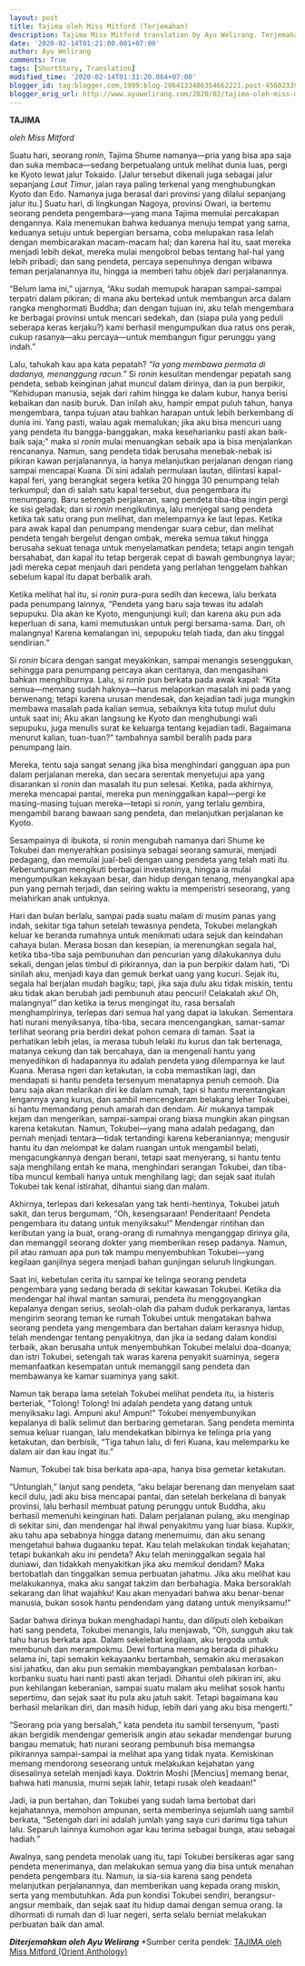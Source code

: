 ```yaml
---
layout: post
title: Tajima oleh Miss Mitford (Terjemahan)
description: Tajima Miss Mitford translation by Ayu Welirang. Terjemahan Tajima Miss Mitford oleh Ayu Welirang.
date: '2020-02-14T01:21:00.001+07:00'
author: Ayu Welirang
comments: True
tags: [ShortStory, Translation]
modified_time: '2020-02-14T01:31:20.064+07:00'
blogger_id: tag:blogger.com,1999:blog-2864133486354662221.post-4560233916494081948
blogger_orig_url: http://www.ayuwelirang.com/2020/02/tajima-oleh-miss-mitford-terjemahan.html
---
```


**TAJIMA**

*oleh Miss Mitford*

Suatu hari, seorang *ronin*, Tajima Shume namanya—pria yang bisa apa saja dan suka membaca—sedang berpetualang untuk melihat dunia luas, pergi ke Kyoto lewat jalur Tokaido. [Jalur tersebut dikenali juga sebagai jalur sepanjang <i>Laut Timur</i>, jalan raya paling terkenal yang menghubungkan Kyoto dan Edo. Namanya juga berasal dari provinsi yang dilalui sepanjang jalur itu.] Suatu hari, di lingkungan Nagoya, provinsi Owari, ia bertemu seorang pendeta pengembara—yang mana Tajima memulai percakapan dengannya. Kala menemukan bahwa keduanya menuju tempat yang sama, keduanya setuju untuk bepergian bersama, coba melupakan rasa lelah dengan membicarakan macam-macam hal; dan karena hal itu, saat mereka menjadi lebih dekat, mereka mulai mengobrol bebas tentang hal-hal yang lebih pribadi; dan sang pendeta, percaya sepenuhnya dengan wibawa teman perjalanannya itu, hingga ia memberi tahu objek dari perjalanannya.

“Belum lama ini,” ujarnya, “Aku sudah memupuk harapan sampai-sampai terpatri dalam pikiran; di mana aku bertekad untuk membangun arca dalam rangka menghormati Buddha; dan dengan tujuan ini, aku telah mengembara ke berbagai provinsi untuk mencari sedekah, dan (siapa pula yang peduli seberapa keras kerjaku?) kami berhasil mengumpulkan dua ratus ons perak, cukup rasanya—aku percaya—untuk membangun figur perunggu yang indah.”

Lalu, tahukah kau apa kata pepatah? *“Ia yang membawa permata di dadanya, menanggung racun.”* Si *ronin* kesulitan mendengar pepatah sang pendeta, sebab keinginan jahat muncul dalam dirinya, dan ia pun berpikir, “Kehidupan manusia, sejak dari rahim hingga ke dalam kubur, hanya berisi kebaikan dan nasib buruk. Dan inilah aku, hampir empat puluh tahun, hanya mengembara, tanpa tujuan atau bahkan harapan untuk lebih berkembang di dunia ini. Yang pasti, walau agak memalukan; jika aku bisa mencuri uang yang pendeta itu bangga-banggakan, maka keseharianku pasti akan baik-baik saja;” maka si *ronin* mulai menuangkan sebaik apa ia bisa menjalankan rencananya. Namun, sang pendeta tidak berusaha menebak-nebak isi pikiran kawan perjalanannya, ia hanya melanjutkan perjalanan dengan riang sampai mencapai Kuana. Di sini adalah permulaan lautan, dilintasi kapal-kapal feri, yang berangkat segera ketika 20 hingga 30 penumpang telah terkumpul; dan di salah satu kapal tersebut, dua pengembara itu menumpang. Baru setengah perjalanan, sang pendeta tiba-tiba ingin pergi ke sisi geladak; dan si *ronin* mengikutinya, lalu menjegal sang pendeta ketika tak satu orang pun melihat, dan melemparnya ke laut lepas. Ketika para awak kapal dan penumpang mendengar suara cebur, dan melihat pendeta tengah bergelut dengan ombak, mereka semua takut hingga berusaha sekuat tenaga untuk menyelamatkan pendeta; tetapi angin tengah bersahabat, dan kapal itu tetap bergerak cepat di bawah gembungnya layar; jadi mereka cepat menjauh dari pendeta yang perlahan tenggelam bahkan sebelum kapal itu dapat berbalik arah.

Ketika melihat hal itu, si *ronin* pura-pura sedih dan kecewa, lalu berkata pada penumpang lainnya, “Pendeta yang baru saja tewas itu adalah sepupuku. Dia akan ke Kyoto, mengunjungi kuil; dan karena aku pun ada keperluan di sana, kami memutuskan untuk pergi bersama-sama. Dan, oh malangnya! Karena kemalangan ini, sepupuku telah tiada, dan aku tinggal sendirian.”

Si *ronin* bicara dengan sangat meyakinkan, sampai menangis sesenggukan, sehingga para penumpang percaya akan ceritanya, dan mengasihani bahkan menghiburnya. Lalu, si *ronin* pun berkata pada awak kapal: “Kita semua—memang sudah haknya—harus melaporkan masalah ini pada yang berwenang; tetapi karena urusan mendesak, dan kejadian tadi juga mungkin membawa masalah pada kalian semua, sebaiknya kita tutup mulut dulu untuk saat ini; Aku akan langsung ke Kyoto dan menghubungi wali sepupuku, juga menulis surat ke keluarga tentang kejadian tadi. Bagaimana menurut kalian, tuan-tuan?” tambahnya sambil beralih pada para penumpang lain.

Mereka, tentu saja sangat senang jika bisa menghindari gangguan apa pun dalam perjalanan mereka, dan secara serentak menyetujui apa yang disarankan si *ronin* dan masalah itu pun selesai. Ketika, pada akhirnya, mereka mencapai pantai, mereka pun meninggalkan kapal—pergi ke masing-masing tujuan mereka—tetapi si *ronin*, yang terlalu gembira, mengambil barang bawaan sang pendeta, dan melanjutkan perjalanan ke Kyoto.

Sesampainya di ibukota, si *ronin* mengubah namanya dari Shume ke Tokubei dan menyerahkan posisinya sebagai seorang samurai, menjadi pedagang, dan memulai jual-beli dengan uang pendeta yang telah mati itu. Keberuntungan mengikuti berbagai investasinya, hingga ia mulai mengumpulkan kekayaan besar, dan hidup dengan tenang, menyangkal apa pun yang pernah terjadi, dan seiring waktu ia memperistri seseorang, yang melahirkan anak untuknya.

Hari dan bulan berlalu, sampai pada suatu malam di musim panas yang indah, sekitar tiga tahun setelah tewasnya pendeta, Tokubei melangkah keluar ke beranda rumahnya untuk menikmati udara sejuk dan keindahan cahaya bulan. Merasa bosan dan kesepian, ia merenungkan segala hal, ketika tiba-tiba saja pembunuhan dan pencurian yang dilakukannya dulu sekali, dengan jelas timbul di pikirannya, dan ia pun berpikir dalam hati, “Di sinilah aku, menjadi kaya dan gemuk berkat uang yang kucuri. Sejak itu, segala hal berjalan mudah bagiku; tapi, jika saja dulu aku tidak miskin, tentu aku tidak akan berubah jadi pembunuh atau pencuri! Celakalah aku! Oh, malangnya!” dan ketika ia terus mengingat itu, rasa bersalah menghampirinya, terlepas dari semua hal yang dapat ia lakukan. Sementara hati nurani menyiksanya, tiba-tiba, secara mencengangkan, samar-samar terlihat seorang pria berdiri dekat pohon cemara di taman. Saat ia perhatikan lebih jelas, ia merasa tubuh lelaki itu kurus dan tak bertenaga, matanya cekung dan tak bercahaya, dan ia mengenali hantu yang menyedihkan di hadapannya itu adalah pendeta yang dilemparnya ke laut Kuana. Merasa ngeri dan ketakutan, ia coba memastikan lagi, dan mendapati si hantu pendeta tersenyum menatapnya penuh cemooh. Dia baru saja akan melarikan diri ke dalam rumah, tapi si hantu merentangkan lengannya yang kurus, dan sambil mencengkeram belakang leher Tokubei, si hantu memandang penuh amarah dan dendam. Air mukanya tampak kejam dan mengerikan, sampai-sampai orang biasa mungkin akan pingsan karena ketakutan. Namun, Tokubei—yang mana adalah pedagang, dan pernah menjadi tentara—tidak tertandingi karena keberaniannya; mengusir hantu itu dan melompat ke dalam ruangan untuk mengambil belati, mengacungkannya dengan berani, tetapi saat menyerang, si hantu tentu saja menghilang entah ke mana, menghindari serangan Tokubei, dan tiba-tiba muncul kembali hanya untuk menghilang lagi; dan sejak saat itulah Tokubei tak kenal istirahat, dihantui siang dan malam.

Akhirnya, terlepas dari kekesalan yang tak henti-hentinya, Tokubei jatuh sakit, dan terus bergumam, “Oh, kesengsaraan! Penderitaan! Pendeta pengembara itu datang untuk menyiksaku!” Mendengar rintihan dan keributan yang ia buat, orang-orang di rumahnya menganggap dirinya gila, dan memanggil seorang dokter yang memberikan resep padanya. Namun, pil atau ramuan apa pun tak mampu menyembuhkan Tokubei—yang kegilaan ganjilnya segera menjadi bahan gunjingan seluruh lingkungan.

Saat ini, kebetulan cerita itu sampai ke telinga seorang pendeta pengembara yang sedang berada di sekitar kawasan Tokubei. Ketika dia mendengar hal ihwal mantan samurai, pendeta itu menggoyangkan kepalanya dengan serius, seolah-olah dia paham duduk perkaranya, lantas mengirim seorang teman ke rumah Tokubei untuk mengatakan bahwa seorang pendeta yang mengembara dan bertahan dalam kerasnya hidup, telah mendengar tentang penyakitnya, dan jika ia sedang dalam kondisi terbaik, akan berusaha untuk menyembuhkan Tokubei melalui doa-doanya; dan istri Tokubei, setengah tak waras karena penyakit suaminya, segera memanfaatkan kesempatan untuk memanggil sang pendeta dan membawanya ke kamar suaminya yang sakit.

Namun tak berapa lama setelah Tokubei melihat pendeta itu, ia histeris berteriak, "Tolong! Tolong! Ini adalah pendeta yang datang untuk menyiksaku lagi. Ampuni aku! Ampun!" Tokubei menyembunyikan kepalanya di balik selimut dan berbaring gemetaran. Sang pendeta meminta semua keluar ruangan, lalu mendekatkan bibirnya ke telinga pria yang ketakutan, dan berbisik, “Tiga tahun lalu, di feri Kuana, kau melemparku ke dalam air dan kau ingat itu.”

Namun, Tokubei tak bisa berkata apa-apa, hanya bisa gemetar ketakutan.

“Untunglah,” lanjut sang pendeta, “aku belajar berenang dan menyelam saat kecil dulu, jadi aku bisa mencapai pantai, dan setelah berkelana di banyak provinsi, lalu berhasil membuat patung perunggu untuk Buddha, aku berhasil memenuhi keinginan hati. Dalam perjalanan pulang, aku menginap di sekitar sini, dan mendengar hal ihwal penyakitmu yang luar biasa. Kupikir, aku tahu apa sebabnya hingga datang menemuimu, dan aku senang mengetahui bahwa dugaanku tepat. Kau telah melakukan tindak kejahatan; tetapi bukankah aku ini pendeta? Aku telah meninggalkan segala hal duniawi, dan tidakkah menyakitkan jika aku memikul dendam? Maka bertobatlah dan tinggalkan semua perbuatan jahatmu. Jika aku melihat kau melakukannya, maka aku sangat takzim dan berbahagia. Maka bersoraklah sekarang dan lihat wajahku! Kau akan menyadari bahwa aku benar-benar manusia, bukan sosok hantu pendendam yang datang untuk menyiksamu!”

Sadar bahwa dirinya bukan menghadapi hantu, dan diliputi oleh kebaikan hati sang pendeta, Tokubei menangis, lalu menjawab, “Oh, sungguh aku tak tahu harus berkata apa. Dalam sekelebat kegilaan, aku tergoda untuk membunuh dan merampokmu. Dewi fortuna memang berada di pihakku selama ini, tapi semakin kekayaanku bertambah, semakin aku merasakan sisi jahatku, dan aku pun semakin membayangkan pembalasan korban-korbanku suatu hari nanti pasti akan terjadi. Dihantui oleh pikiran ini, aku pun kehilangan keberanian, sampai suatu malam aku melihat sosok hantu sepertimu, dan sejak saat itu pula aku jatuh sakit. Tetapi bagaimana kau berhasil melarikan diri, dan masih hidup, lebih dari yang aku bisa mengerti.”

“Seorang pria yang bersalah,” kata pendeta itu sambil tersenyum, “pasti akan bergidik mendengar gemerisik angin atau sekadar mendengar burung bangau mematuk; hati nurani seorang pembunuh bisa memangsa pikirannya sampai-sampai ia melihat apa yang tidak nyata. Kemiskinan memang mendorong seseorang untuk melakukan kejahatan yang disesalinya setelah menjadi kaya. Doktrin Moshi [Mencius] memang benar, bahwa hati manusia, murni sejak lahir, tetapi rusak oleh keadaan!”

Jadi, ia pun bertahan, dan Tokubei yang sudah lama bertobat dari kejahatannya, memohon ampunan, serta memberinya sejumlah uang sambil berkata, “Setengah dari ini adalah jumlah yang saya curi darimu tiga tahun lalu. Separuh lainnya kumohon agar kau terima sebagai bunga, atau sebagai hadiah.”

Awalnya, sang pendeta menolak uang itu, tapi Tokubei bersikeras agar sang pendeta menerimanya, dan melakukan semua yang dia bisa untuk menahan pendeta pengembara itu. Namun, ia sia-sia karena sang pendeta melanjutkan perjalanannya, dan memberikan uang kepada orang miskin, serta yang membutuhkan. Ada pun kondisi Tokubei sendiri, berangsur-angsur membaik, dan sejak saat itu hidup damai dengan semua orang. Ia dihormati di rumah dan di luar negeri, serta selalu berniat melakukan perbuatan baik dan amal.

_**Diterjemahkan oleh Ayu Welirang**_
*Sumber cerita pendek: [TAJIMA oleh Miss Mitford (Orient Anthology)](https://www.gutenberg.org/files/2035/2035-h/2035-h.htm#link2H_4_0002)
